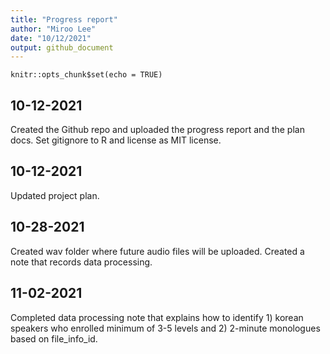 ```yaml
---
title: "Progress report"
author: "Miroo Lee"
date: "10/12/2021"
output: github_document
---
```


```{r setup, include=FALSE}
knitr::opts_chunk$set(echo = TRUE)
```

## 10-12-2021  
Created the Github repo and uploaded the progress report and the plan docs. Set gitignore to R and license as MIT license. 

## 10-12-2021
Updated project plan.

## 10-28-2021
Created wav folder where future audio files will be uploaded. Created a note that records data processing. 

## 11-02-2021
Completed data processing note that explains how to identify 1) korean speakers who enrolled minimum of 3-5 levels and 2) 2-minute monologues based on file_info_id.
